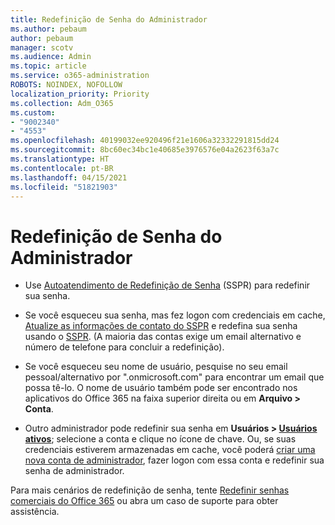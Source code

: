 ```yaml
---
title: Redefinição de Senha do Administrador
ms.author: pebaum
author: pebaum
manager: scotv
ms.audience: Admin
ms.topic: article
ms.service: o365-administration
ROBOTS: NOINDEX, NOFOLLOW
localization_priority: Priority
ms.collection: Adm_O365
ms.custom:
- "9002340"
- "4553"
ms.openlocfilehash: 40199032ee920496f21e1606a32332291815dd24
ms.sourcegitcommit: 8bc60ec34bc1e40685e3976576e04a2623f63a7c
ms.translationtype: HT
ms.contentlocale: pt-BR
ms.lasthandoff: 04/15/2021
ms.locfileid: "51821903"
---
```

# <a name="admin-password-reset"></a>Redefinição de Senha do Administrador

- Use [Autoatendimento de Redefinição de Senha](https://passwordreset.microsoftonline.com/) (SSPR) para redefinir sua senha.

- Se você esqueceu sua senha, mas fez logon com credenciais em cache, [Atualize as informações de contato do SSPR](https://go.microsoft.com/fwlink/?linkid=849451) e redefina sua senha usando o [SSPR](https://passwordreset.microsoftonline.com/).  (A maioria das contas exige um email alternativo e número de telefone para concluir a redefinição).

- Se você esqueceu seu nome de usuário, pesquise no seu email pessoal/alternativo por ".onmicrosoft.com" para encontrar um email que possa tê-lo.  O nome de usuário também pode ser encontrado nos aplicativos do Office 365 na faixa superior direita ou em **Arquivo > Conta**.

- Outro administrador pode redefinir sua senha em **Usuários > [Usuários ativos](https://portal.office.com/adminportal/home#/users)**; selecione a conta e clique no ícone de chave.  Ou, se suas credenciais estiverem armazenadas em cache, você poderá [criar uma nova conta de administrador](https://portal.office.com/adminportal/home#/users), fazer logon com essa conta e redefinir sua senha de administrador.

Para mais cenários de redefinição de senha, tente [Redefinir senhas comerciais do Office 365](https://docs.microsoft.com/microsoft-365/admin/add-users/reset-passwords) ou abra um caso de suporte para obter assistência.
